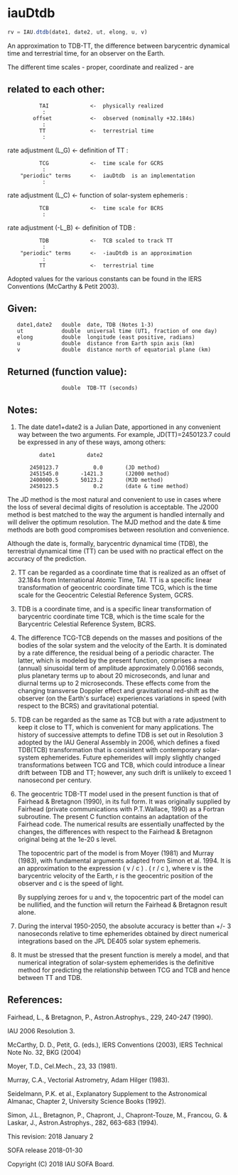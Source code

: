 # iauDtdb

```js
rv = IAU.dtdb(date1, date2, ut, elong, u, v)
```

An approximation to TDB-TT, the difference between barycentric
dynamical time and terrestrial time, for an observer on the Earth.

The different time scales - proper, coordinate and realized - are
## related to each other:

```
          TAI             <-  physically realized
           :
        offset            <-  observed (nominally +32.184s)
           :
          TT              <-  terrestrial time
           :
```
  rate adjustment (L_G)   <-  definition of TT
           :
```
          TCG             <-  time scale for GCRS
           :
    "periodic" terms      <-  iauDtdb  is an implementation
           :
```
  rate adjustment (L_C)   <-  function of solar-system ephemeris
           :
```
          TCB             <-  time scale for BCRS
           :
```
  rate adjustment (-L_B)  <-  definition of TDB
           :
```
          TDB             <-  TCB scaled to track TT
           :
    "periodic" terms      <-  -iauDtdb is an approximation
           :
          TT              <-  terrestrial time
```

Adopted values for the various constants can be found in the IERS
Conventions (McCarthy & Petit 2003).

## Given:
```
   date1,date2   double  date, TDB (Notes 1-3)
   ut            double  universal time (UT1, fraction of one day)
   elong         double  longitude (east positive, radians)
   u             double  distance from Earth spin axis (km)
   v             double  distance north of equatorial plane (km)
```

## Returned (function value):
```
                 double  TDB-TT (seconds)
```

## Notes:

1) The date date1+date2 is a Julian Date, apportioned in any
   convenient way between the two arguments.  For example,
   JD(TT)=2450123.7 could be expressed in any of these ways,
   among others:

```
          date1          date2

       2450123.7           0.0       (JD method)
       2451545.0       -1421.3       (J2000 method)
       2400000.5       50123.2       (MJD method)
       2450123.5           0.2       (date & time method)
```

   The JD method is the most natural and convenient to use in
   cases where the loss of several decimal digits of resolution
   is acceptable.  The J2000 method is best matched to the way
   the argument is handled internally and will deliver the
   optimum resolution.  The MJD method and the date & time methods
   are both good compromises between resolution and convenience.

   Although the date is, formally, barycentric dynamical time (TDB),
   the terrestrial dynamical time (TT) can be used with no practical
   effect on the accuracy of the prediction.

2) TT can be regarded as a coordinate time that is realized as an
   offset of 32.184s from International Atomic Time, TAI.  TT is a
   specific linear transformation of geocentric coordinate time TCG,
   which is the time scale for the Geocentric Celestial Reference
   System, GCRS.

3) TDB is a coordinate time, and is a specific linear transformation
   of barycentric coordinate time TCB, which is the time scale for
   the Barycentric Celestial Reference System, BCRS.

4) The difference TCG-TCB depends on the masses and positions of the
   bodies of the solar system and the velocity of the Earth.  It is
   dominated by a rate difference, the residual being of a periodic
   character.  The latter, which is modeled by the present function,
   comprises a main (annual) sinusoidal term of amplitude
   approximately 0.00166 seconds, plus planetary terms up to about
   20 microseconds, and lunar and diurnal terms up to 2 microseconds.
   These effects come from the changing transverse Doppler effect
   and gravitational red-shift as the observer (on the Earth's
   surface) experiences variations in speed (with respect to the
   BCRS) and gravitational potential.

5) TDB can be regarded as the same as TCB but with a rate adjustment
   to keep it close to TT, which is convenient for many applications.
   The history of successive attempts to define TDB is set out in
   Resolution 3 adopted by the IAU General Assembly in 2006, which
   defines a fixed TDB(TCB) transformation that is consistent with
   contemporary solar-system ephemerides.  Future ephemerides will
   imply slightly changed transformations between TCG and TCB, which
   could introduce a linear drift between TDB and TT;  however, any
   such drift is unlikely to exceed 1 nanosecond per century.

6) The geocentric TDB-TT model used in the present function is that of
   Fairhead & Bretagnon (1990), in its full form.  It was originally
   supplied by Fairhead (private communications with P.T.Wallace,
   1990) as a Fortran subroutine.  The present C function contains an
   adaptation of the Fairhead code.  The numerical results are
   essentially unaffected by the changes, the differences with
   respect to the Fairhead & Bretagnon original being at the 1e-20 s
   level.

   The topocentric part of the model is from Moyer (1981) and
   Murray (1983), with fundamental arguments adapted from
   Simon et al. 1994.  It is an approximation to the expression
   ( v / c ) . ( r / c ), where v is the barycentric velocity of
   the Earth, r is the geocentric position of the observer and
   c is the speed of light.

   By supplying zeroes for u and v, the topocentric part of the
   model can be nullified, and the function will return the Fairhead
   & Bretagnon result alone.

7) During the interval 1950-2050, the absolute accuracy is better
   than +/- 3 nanoseconds relative to time ephemerides obtained by
   direct numerical integrations based on the JPL DE405 solar system
   ephemeris.

8) It must be stressed that the present function is merely a model,
   and that numerical integration of solar-system ephemerides is the
   definitive method for predicting the relationship between TCG and
   TCB and hence between TT and TDB.

## References:

   Fairhead, L., & Bretagnon, P., Astron.Astrophys., 229, 240-247
   (1990).

   IAU 2006 Resolution 3.

   McCarthy, D. D., Petit, G. (eds.), IERS Conventions (2003),
   IERS Technical Note No. 32, BKG (2004)

   Moyer, T.D., Cel.Mech., 23, 33 (1981).

   Murray, C.A., Vectorial Astrometry, Adam Hilger (1983).

   Seidelmann, P.K. et al., Explanatory Supplement to the
   Astronomical Almanac, Chapter 2, University Science Books (1992).

   Simon, J.L., Bretagnon, P., Chapront, J., Chapront-Touze, M.,
   Francou, G. & Laskar, J., Astron.Astrophys., 282, 663-683 (1994).

This revision:  2018 January 2

SOFA release 2018-01-30

Copyright (C) 2018 IAU SOFA Board.